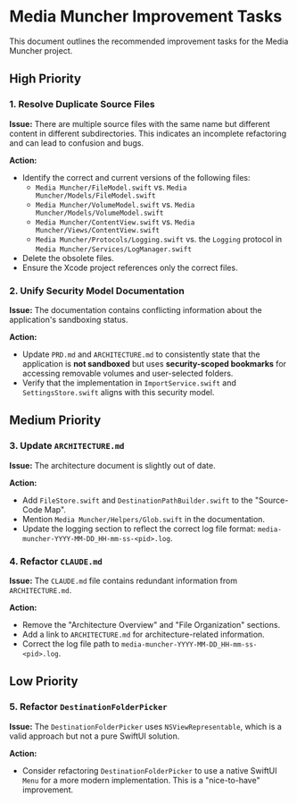 
# Media Muncher Improvement Tasks

This document outlines the recommended improvement tasks for the Media Muncher project.

## High Priority

### 1. Resolve Duplicate Source Files

**Issue:** There are multiple source files with the same name but different content in different subdirectories. This indicates an incomplete refactoring and can lead to confusion and bugs.

**Action:**
- Identify the correct and current versions of the following files:
    - `Media Muncher/FileModel.swift` vs. `Media Muncher/Models/FileModel.swift`
    - `Media Muncher/VolumeModel.swift` vs. `Media Muncher/Models/VolumeModel.swift`
    - `Media Muncher/ContentView.swift` vs. `Media Muncher/Views/ContentView.swift`
    - `Media Muncher/Protocols/Logging.swift` vs. the `Logging` protocol in `Media Muncher/Services/LogManager.swift`
- Delete the obsolete files.
- Ensure the Xcode project references only the correct files.

### 2. Unify Security Model Documentation

**Issue:** The documentation contains conflicting information about the application's sandboxing status.

**Action:**
- Update `PRD.md` and `ARCHITECTURE.md` to consistently state that the application is **not sandboxed** but uses **security-scoped bookmarks** for accessing removable volumes and user-selected folders.
- Verify that the implementation in `ImportService.swift` and `SettingsStore.swift` aligns with this security model.

## Medium Priority

### 3. Update `ARCHITECTURE.md`

**Issue:** The architecture document is slightly out of date.

**Action:**
- Add `FileStore.swift` and `DestinationPathBuilder.swift` to the "Source-Code Map".
- Mention `Media Muncher/Helpers/Glob.swift` in the documentation.
- Update the logging section to reflect the correct log file format: `media-muncher-YYYY-MM-DD_HH-mm-ss-<pid>.log`.

### 4. Refactor `CLAUDE.md`

**Issue:** The `CLAUDE.md` file contains redundant information from `ARCHITECTURE.md`.

**Action:**
- Remove the "Architecture Overview" and "File Organization" sections.
- Add a link to `ARCHITECTURE.md` for architecture-related information.
- Correct the log file path to `media-muncher-YYYY-MM-DD_HH-mm-ss-<pid>.log`.

## Low Priority

### 5. Refactor `DestinationFolderPicker`

**Issue:** The `DestinationFolderPicker` uses `NSViewRepresentable`, which is a valid approach but not a pure SwiftUI solution.

**Action:**
- Consider refactoring `DestinationFolderPicker` to use a native SwiftUI `Menu` for a more modern implementation. This is a "nice-to-have" improvement.
